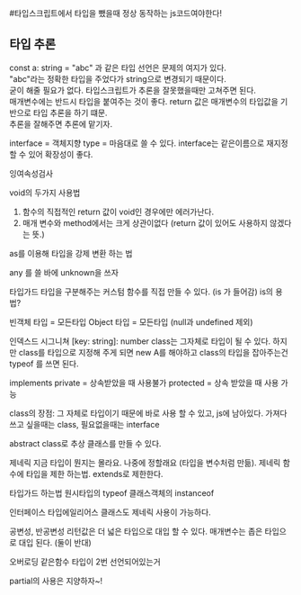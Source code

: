 #타입스크립트에서 타입을 뺐을때 정상 동작하는 js코드여야한다!

## 타입 추론
const a: string = "abc" 과 같은 타입 선언은 문제의 여지가 있다.
<br> "abc"라는 정확한 타입을 주었다가 string으로 변경되기 때문이다.<br> 굳이 해줄 필요가 없다.
타입스크립트가 추론을 잘못했을때만 고쳐주면 된다.<br>
매개변수에는 반드시 타입을 붙여주는 것이 좋다. return 값은 매개변수의 타입값을 기반으로 타입 추론을 하기 떄문.<br>
추론을 잘해주면 추론에 맡기자.

interface = 객체지향 type = 마음대로 쓸 수 있다.
interface는 같은이름으로 재지정 할 수 있어 확장성이 좋다.

잉여속성검사 

void의 두가지 사용법
1. 함수의 직접적인 return 값이 void인 경우에만 에러가난다.
2. 매개 변수와 method에서는 크게 상관이없다 (return 값이 있어도 사용하지 않겠다는 뜻.)

as를 이용해 타입을 강제 변환 하는 법

any 를 쓸 바에 unknown을 쓰자

타입가드
타입을 구분해주는 커스텀 함수를 직접 만들 수 있다. (is 가 들어감)
is의 용법?

빈객체 타입 = 모든타입
Object 타입 = 모든타입 (null과 undefined 제외)

인덱스드 시그니쳐 [key: string]: number
class는 그자체로 타입이 될 수 있다.
하지만 class를 타입으로 지정해 주게 되면 new A를 해야하고
class의 타입을 잡아주는건 typeof 를 쓰면 된다.

implements 
private = 상속받았을 때 사용불가
protected = 상속 받았을 때 사용 가능

class의 장점: 그 자체로 타입이기 때문에 바로 사용 할 수 있고, js에 남아있다.
가져다 쓰고 싶을때는 class, 필요없을때는 interface

abstract class로 추상 클래스를 만들 수 있다.

제네릭
지금 타입이 뭔지는 몰라요. 나중에 정할래요 (타입을 변수처럼 만듦).
제네릭 함수에 타입을 제한 하는법.
extends로 제한한다.

타입가드 하는법
원시타입의 typeof
클래스객체의 instanceof

인터페이스 타입에일리어스 클래스도 제네릭 사용이 가능하다.

공변성, 반공변성
리턴값은 더 넓은 타입으로 대입 할 수 있다.
매개변수는 좁은 타입으로 대입 된다. (둘이 반대)

오버로딩
같은함수 타입이 2번 선언되어있는거

partial의 사용은 지양하자~!
